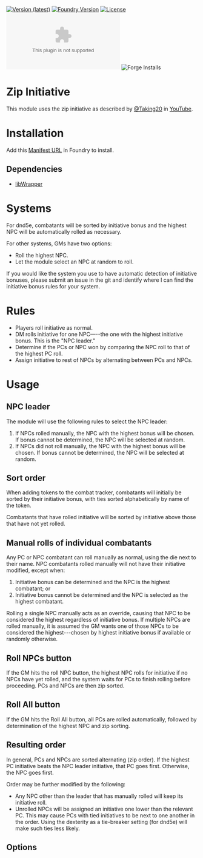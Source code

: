 [![Version (latest)](https://img.shields.io/github/v/release/caewok/fvtt-zip-initiative)](https://github.com/caewok/fvtt-zip-initiative/releases/latest)
[![Foundry Version](https://img.shields.io/badge/dynamic/json.svg?url=https://github.com/caewok/fvtt-zip-initiative/releases/latest/download/module.json&label=Foundry%20Version&query=$.compatibility.minimum&colorB=blueviolet)](https://github.com/caewok/fvtt-zip-initiative/releases/latest)
[![License](https://img.shields.io/github/license/caewok/fvtt-zip-initiative)](LICENSE)
![Latest Release Download Count](https://img.shields.io/github/downloads/caewok/fvtt-zip-initiative/latest/module.zip)
![Forge Installs](https://img.shields.io/badge/dynamic/json?label=Forge%20Installs&query=package.installs&suffix=%25&url=https%3A%2F%2Fforge-vtt.com%2Fapi%2Fbazaar%2Fpackage%2Fzipinitiative&colorB=4aa94a)

# Zip Initiative

This module uses the zip initiative as described by [@Taking20](https://www.youtube.com/@Taking20) in [YouTube](https://www.youtube.com/watch?v=SXleyDvtqls).


# Installation

Add this [Manifest URL](https://github.com/caewok/fvtt-zip-initiative/releases/latest/download/module.json) in Foundry to install.

## Dependencies
- [libWrapper](https://github.com/ruipin/fvtt-lib-wrapper)

# Systems

For dnd5e, combatants will be sorted by initiative bonus and the highest NPC will be automatically rolled as necessary.

For other systems, GMs have two options:
- Roll the highest NPC.
- Let the module select an NPC at random to roll.

If you would like the system you use to have automatic detection of initiative bonuses, please submit an issue in the git and identify where I can find the initiative bonus rules for your system.

# Rules

- Players roll initiative as normal.
- DM rolls initiative for one NPC—--the one with the highest initiative bonus. This is the "NPC leader."
- Determine if the PCs or NPC won by comparing the NPC roll to that of the highest PC roll.
- Assign initiative to rest of NPCs by alternating between PCs and NPCs.

# Usage

## NPC leader
The module will use the following rules to select the NPC leader:
1. If NPCs rolled manually, the NPC with the highest bonus will be chosen. If bonus cannot be determined, the NPC will be selected at random.
2. If NPCs did not roll manually, the NPC with the highest bonus will be chosen. If bonus cannot be determined, the NPC will be selected at random.

## Sort order
When adding tokens to the combat tracker, combatants will initially be sorted by their initiative bonus, with ties sorted alphabetically by name of the token.

Combatants that have rolled initiative will be sorted by initiative above those that have not yet rolled.

## Manual rolls of individual combatants
Any PC or NPC combatant can roll manually as normal, using the die next to their name. NPC combatants rolled manually will not have their initiative modified, except when:
1. Initiative bonus can be determined and the NPC is the highest combatant; or
2. Initiative bonus cannot be determined and the NPC is selected as the highest combatant.

Rolling a single NPC manually acts as an override, causing that NPC to be considered the highest regardless of initiative bonus. If multiple NPCs are rolled manually, it is assumed the GM wants one of those NPCs to be considered the highest---chosen by highest initiative bonus if available or randomly otherwise.

## Roll NPCs button
If the GM hits the roll NPC button, the highest NPC rolls for initiative if no NPCs have yet rolled, and the system waits for PCs to finish rolling before proceeding. PCs and NPCs are then zip sorted.

## Roll All button
If the GM hits the Roll All button, all PCs are rolled automatically, followed by determination of the highest NPC and zip sorting.

## Resulting order
In general, PCs and NPCs are sorted alternating (zip order). If the highest PC initiative beats the NPC leader initiative, that PC goes first. Otherwise, the NPC goes first.

Order may be further modified by the following:
- Any NPC other than the leader that has manually rolled will keep its initiative roll.
- Unrolled NPCs will be assigned an initiative one lower than the relevant PC. This may cause PCs with tied initiatives to be next to one another in the order. Using the dexterity as a tie-breaker setting (for dnd5e) will make such ties less likely.

## Options

